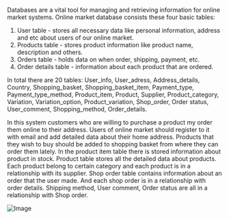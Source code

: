 Databases are a vital tool for managing and retrieving information for online market systems.
Online market database consists these four basic tables:
1) User table - stores all necessary data like personal information, address and etc about users of our online market.
2) Products table - stores product information like product name, description and others.
3) Orders table - holds data on when order, shipping, payment, etc.
4) Order details table - information about each product that are ordered.

In total there are 20 tables: User_info, User_adress, Address_details, Country, Shopping_basket, Shopping_basket_item, Payment_type, Payment_type_method, Product_item, Product, Supplier, Product_category, Variation, Variation_option, Product_variation, Shop_order, Order status, User_comment, Shopping_method, Order_details. 

In this system customers who are willing to purchase a product my order them online to their address. Users of online market should register to it with email and add detailed data about their home address. Products that they wish to buy should be added to shopping basket from where they can order them lately. In the product item table there is stored information about product in stock. Product table stores all the detailed data about products. Each product belong to certain category and each product is in a relationship with its supplier. Shop order table contains information about an order that the user made. And each shop order is in a relationship with order details. Shipping method, User comment, Order status are all in a relationship with Shop order.


![Image](https://github.com/user-attachments/assets/0ccd53a0-3955-4cd9-9eb2-b91b640f3678)
